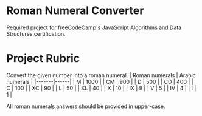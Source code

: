 # Roman Numeral Converter
Required project for freeCodeCamp's JavaScript Algorithms and Data Structures certification.

# Project Rubric

Convert the given number into a roman numeral.
| Roman numerals |	Arabic numerals |
|-------|------|
| M | 1000 |
| CM | 900 |
| D | 500 |
| CD | 400 |
| C | 100 |
| XC | 90 |
| L | 50 |
| XL | 40 |
| X | 10 |
| IX | 9 |
| V | 5 |
| IV | 4 |
| I | 1 |

All roman numerals answers should be provided in upper-case.
